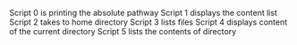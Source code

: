 Script 0 is printing the absolute pathway
Script 1 displays the content list
Script 2 takes to home directory
Script 3 lists files
Script 4 displays content of the current directory
Script 5 lists the contents of directory
